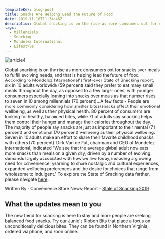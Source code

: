 ```yaml
---
templateKey: blog-post
title: Snacks Are Helping Lead the Future of Food
date: 2019-11-18T11:34:46Z
description: Global snacking is on the rise as more consumers opt for snacks over meals to fulfill evolving needs.
tags:
  - Millennials
  - Snacking
  - Mondelez International
  - Lifestyle
---
```


![article4](/img/stateofsnacking.jpeg)

Global snacking is on the rise as more consumers opt for snacks over meals to fulfill evolving needs, and that is helping lead the future of food.  According to Mondelez International's first-ever State of Snacking report, six in 10 adults worldwide (59 percent) said they prefer to eat many small meals throughout the day, as opposed to a few larger ones, with younger consumers especially leaning into snacks over meals as that number rises to seven in 10 among millennials (70 percent)...A few facts - People are more commonly considering how smaller bites/snacks effect their emotional wellbeing, as well as their physical health.  80 percent of consumers are looking for healthy, balanced bites, while 71 of adults say snacking helps them control their hunger and manage their calories throughout the day. The majority of people say snacks are just as important to their mental (71 percent) and emotional (70 percent) wellbeing as their physical wellbeing.  Seven in 10 adults make an effort to share their favorite childhood snacks with others (70 percent).  Dirk Van de Put, chairman and CEO of Mondelez International, indicated "We see that the average global adult now eats more snacks than meals on a given day, driven by a number of evolving demands largely associated with how we live today, including a growing need for convenience, yearning to share nostalgic and cultural experiences, expanded wellbeing preferences and the desire for choices that range from wholesome to indulgent."  To explore the State of Snacking data further, please navigate [here](https://www.stateofsnacking.com/).  

Written By - Convenience Store News; Report - [State of Snacking 2019](https://www.stateofsnacking.com/wp-content/uploads/2019/11/2019_MDLZ_stateofsnacking_report_GLOBAL_EN.pdf)

## What the updates mean to you

The new trend for snacking is here to stay and more people are seeking balanced food snacks.   Try our Junie's Ribbon Bits that place a focus on unconditionally delicious bites. They can be found in Northern Virginia, ordered via phone, and soon online.
